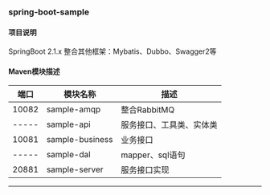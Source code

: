 ### spring-boot-sample

#### 项目说明
SpringBoot 2.1.x 整合其他框架：Mybatis、Dubbo、Swagger2等

#### Maven模块描述

| 端口 | 模块名称 | 描述 |
| --- | --- | --- |
| 10082 | sample-amqp | 整合RabbitMQ |
| ----- | sample-api | 服务接口、工具类、实体类 |
| 10081 | sample-business | 业务接口 |
| ----- | sample-dal | mapper、sql语句 |
| 20881 | sample-server | 服务接口实现 |


------------

